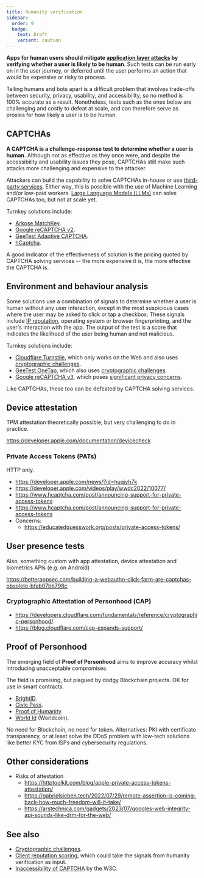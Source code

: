 ```yaml
---
title: Humanity verification
sidebar:
  order: 9
  badge:
    text: Draft
    variant: caution
---
```


**Apps for human users should mitigate [application layer attacks](../overview.md#application-attacks)
by verifying whether a user is likely to be human**.
Such tests can be run early on in the user journey,
or deferred until the user performs an action that would be expensive or risky to process.

Telling humans and bots apart is a difficult problem that involves trade-offs
between security, privacy, usability, and accessibility,
so no method is 100% accurate as a result.
Nonetheless,
tests such as the ones below are challenging and costly to defeat at scale,
and can therefore serve as proxies for how likely a user is to be human.

## CAPTCHAs

**A CAPTCHA is a challenge-response test to determine whether a user is human**.
Although not as effective as they once were,
and despite the accessibility and usability issues they pose,
CAPTCHAs still make such attacks more challenging and expensive to the attacker.

Attackers can build the capability to solve CAPTCHAs in-house or use [third-party services](https://www.google.com/search?q=CAPTCHA+solving+service).
Either way,
this is possible with the use of Machine Learning and/or low-paid workers.
[Large Language Models (LLMs)](https://arstechnica.com/information-technology/2023/10/sob-story-about-dead-grandma-tricks-microsoft-ai-into-solving-captcha/) can solve CAPTCHAs too,
but not at scale yet.

Turnkey solutions include:

- [Arkose MatchKey](https://www.arkoselabs.com/arkose-matchkey/).
- [Google reCAPTCHA v2](https://developers.google.com/recaptcha/docs/display).
- [GeeTest Adaptive CAPTCHA](https://www.geetest.com/en/adaptive-captcha).
- [hCaptcha](https://www.hcaptcha.com/).

A good indicator of the effectiveness of solution is the pricing quoted by CAPTCHA solving services --
the more expensive it is, the more effective the CAPTCHA is.

## Environment and behaviour analysis

Some solutions use a combination of signals to determine whether a user is human without any user interaction,
except in the most suspicious cases where the user may be asked to click or tap a checkbox.
These signals include [IP reputation](./client-reputation.md),
operating system or browser fingerprinting,
and the user's interaction with the app.
The output of the test is a score that indicates the likelihood of the user being human and not malicious.

Turnkey solutions include:

- [Cloudflare Turnstile](https://developers.cloudflare.com/turnstile/), which only works on the Web and also uses [cryptographic challenges](./crypto-challenges.md).
- [GeeTest OneTap](https://www.geetest.com/en/geetest-onetap), which also uses [cryptographic challenges](./crypto-challenges.md).
- [Google reCAPTCHA v3](https://www.google.com/recaptcha/about/), which poses [significant privacy concerns](https://www.fastcompany.com/90369697/googles-new-recaptcha-has-a-dark-side).

Like CAPTCHAs,
these too can be defeated by CAPTCHA solving services.

## Device attestation

TPM attestation theoretically possible, but very challenging to do in practice.

https://developer.apple.com/documentation/devicecheck

### Private Access Tokens (PATs)

HTTP only.

- https://developer.apple.com/news/?id=huqjyh7k
- https://developer.apple.com/videos/play/wwdc2022/10077/
- https://www.hcaptcha.com/post/announcing-support-for-private-access-tokens
- https://www.hcaptcha.com/post/announcing-support-for-private-access-tokens
- Concerns:
  - https://educatedguesswork.org/posts/private-access-tokens/

## User presence tests

Also, something custom with app attestation, device attestation and biometrics APIs (e.g. on Android)

https://betterappsec.com/building-a-webauthn-click-farm-are-captchas-obsolete-bfab07bb798c

### Cryptographic Attestation of Personhood (CAP)

- https://developers.cloudflare.com/fundamentals/reference/cryptographic-personhood/
- https://blog.cloudflare.com/cap-expands-support/

## Proof of Personhood

The emerging field of **Proof of Personhood** aims to improve
accuracy whilst introducing unacceptable compromises.

The field is promising, but plagued by dodgy Blockchain projects.
OK for use in smart contracts.

- [BrightID](https://www.brightid.org/).
- [Civic Pass](https://www.civic.com/).
- [Proof of Humanity](https://www.proofofhumanity.id/).
- [World Id](https://worldcoin.org/world-id) (Worldcoin).

No need for Blockchain, no need for token. Alternatives: PKI with certificate transparency, or at least solve the DDoS problem with low-tech solutions like better KYC from ISPs and cybersecurity regulations.


## Other considerations

- Risks of attestation
  - https://httptoolkit.com/blog/apple-private-access-tokens-attestation/
  - https://gabrielsieben.tech/2022/07/29/remote-assertion-is-coming-back-how-much-freedom-will-it-take/
  - https://arstechnica.com/gadgets/2023/07/googles-web-integrity-api-sounds-like-drm-for-the-web/

## See also

- [Cryptographic challenges](./crypto-challenges.md).
- [Client reputation scoring](./client-reputation.md), which could take the signals from humanity verification as input.
- [Inaccessibility of CAPTCHA](https://www.w3.org/TR/turingtest/) by the W3C.
